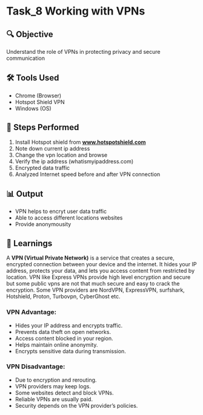 # Task_8 Working with VPNs

## 🔍 Objective
 Understand the role of VPNs in protecting privacy and secure communication
 
## 🛠 Tools Used
- Chrome (Browser)
- Hotspot Shield VPN
- Windows (OS)

## 🧪 Steps Performed
1. Install Hotspot shield from **www.hotspotshield.com**
2. Note down current ip address 
3. Change the vpn location and browse
4. Verify the ip address (whatismyipaddress.com)
5. Encrypted data traffic
6. Analyzed Internet speed before and after VPN connection 


## 📊 Output
- VPN helps to encryt user data traffic
- Able to access different locations websites
- Provide anonymousity


## 🧠 Learnings
  A **VPN (Virtual Private Network)** is a service that creates a secure, encrypted connection between your device and the internet. It hides your IP address, protects your data, and lets you access content from restricted by location. VPN like Express VPNs provide high level encryption and secure but some public vpns are not that much secure and easy to crack the encryption. Some VPN providers are NordVPN, ExpressVPN, surfshark, Hotshield, Proton, Turbovpn, CyberGhost etc.

 ### VPN Advantage:
  - Hides your IP address and encrypts traffic.
  - Prevents data theft on open networks.
  - Access content blocked in your region.
  - Helps maintain online anonymity.
  - Encrypts sensitive data during transmission.

### VPN Disadvantage:
  - Due to encryption and rerouting.
  - VPN providers may keep logs.
  - Some websites detect and block VPNs.
  - Reliable VPNs are usually paid.
  - Security depends on the VPN provider’s policies.


